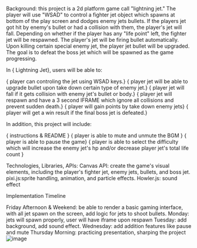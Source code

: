Background: this project is a 2d platform game call "lightning jet." The player will use "WSAD" to control a fighter jet object which spawns at bottom of the play screen and dodges enemy jets bullets. If the players jet got hit by enemy's bullet or had a collision with them, the player's jet will fall. Depending on whether if the player has any "life point" left, the fighter jet will be respawned.
The player's jet will be firing bullet automatically. Upon killing certain special enemy jet, the player jet bullet will be upgraded. The goal is to defeat the boss jet which will be spawned as the game progressing.

In { Lightning Jet}, users will be able to:

{ player can controling the jet using WSAD keys.}
{ player jet will be able to upgrade bullet upon take down certain type of enemy jet.}
{ player jet will fall if it gets collision with enemy jet's bullet or body.}
{ player jet will respawn and have a 3 second IFRAME which ignore all collisions and prevent sudden death.}
{ player will gain points by take down enemy jets}
{ player will get a win result if the final boss jet is defeated.}

In addition, this project will include:

{ instructions & README }
{ player is able to mute and unmute the BGM }
{ player is able to pause the game}
{ player is able to select the difficulty which will increase the enemy jet's hp and/or decrease player jet's total life count }

Technologies, Libraries, APIs:
Canvas API: create the game's visual elements, including the player's fighter jet, enemy jets, bullets, and boss jet.
pixi.js:sprite handling, animation, and particle effects.
Howler.js: sound effect

Implementation Timeline

Friday Afternoon & Weekend: be able to render a basic gaming interface, with all jet spawn on the screen, add logic for jets to shoot bullets.
Monday: jets will spawn properly, user will have iframe upon respawn
Tuesday: add background, add sound effect.
Wednesday: add addition features like pause and mute
Thursday Morning: practicing presentation, sharping the project
![image](https://user-images.githubusercontent.com/48814249/236380683-dfb2144c-c565-4be4-b88d-21e89db0a1ea.png)
